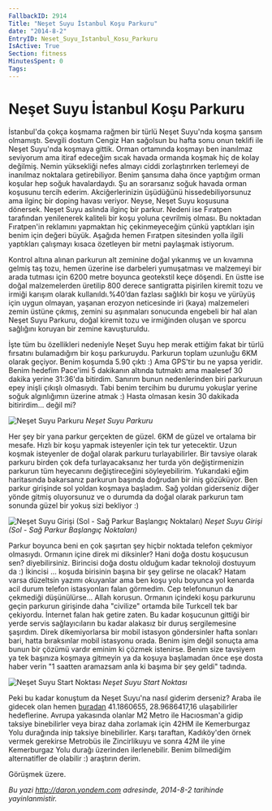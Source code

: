 ```yaml
---
FallbackID: 2914
Title: "Neşet Suyu İstanbul Koşu Parkuru"
date: "2014-8-2"
EntryID: Neset_Suyu_Istanbul_Kosu_Parkuru
IsActive: True
Section: fitness
MinutesSpent: 0
Tags: 
---
```

# Neşet Suyu İstanbul Koşu Parkuru
İstanbul'da çokça koşmama rağmen bir türlü Neşet Suyu'nda koşma şansım
olmamıştı. Sevgili dostum Cengiz Han sağolsun bu hafta sonu onun teklifi
ile Neşet Suyu'nda koşmaya gittik. Orman ortamında koşmayı ben inanılmaz
seviyorum ama itiraf edeceğim sıcak havada ormanda koşmak hiç de kolay
değilmiş. Nemin yüksekliği nefes almayı ciddi zorlaştırırken terlemeyi
de inanılmaz noktalara getirebiliyor. Benim şansıma daha önce yaptığım
orman koşular hep soğuk havalardaydı. Şu an sorarsanız soğuk havada
orman koşusunu tercih ederim. Akciğerlerinizin üşüdüğünü
hissedebiliyorsunuz ama ilginç bir doping havası veriyor. Neyse, Neşet
Suyu koşusuna dönersek. Neşet Suyu aslında ilginç bir parkur. Nedeni ise
Fıratpen tarafından yenilenerek kaliteli bir koşu yoluna çevrilmiş
olması. Bu noktadan Fıratpen'in reklamını yapmaktan hiç çekinmeyeceğim
çünkü yaptıkları işin benim için değeri büyük. Aşağıda hemen Fıratpen
sitesinden yolla ilgili yaptıkları çalışmayı kısaca özetleyen bir metni
paylaşmak istiyorum.

Kontrol altına alınan parkurun alt zeminine doğal yıkanmış ve un
kıvamına gelmiş taş tozu, hemen üzerine ise darbeleri yumuşatması ve
malzemeyi bir arada tutması için 6200 metre boyunca geotekstil keçe
döşendi. En üstte ise doğal malzemelerden üretilip 800 derece
santigratta pişirilen kiremit tozu ve irmiği karışım olarak
kullanıldı.%40’dan fazlası sağlıklı bir koşu ve yürüyüş için uygun
olmayan, yaşanan erozyon neticesinde iri (kaya) malzemeleri zemin üstüne
çıkmış, zemini su aşınmaları sonucunda engebeli bir hal alan Neşet Suyu
Parkuru, doğal kiremit tozu ve irmiğinden oluşan ve sporcu sağlığını
koruyan bir zemine kavuşturuldu.

İşte tüm bu özellikleri nedeniyle Neşet Suyu hep merak ettiğim fakat bir
türlü fırsatını bulamadığım bir koşu parkuruydu. Parkurun toplam
uzunluğu 6KM olarak geçiyor. Benim koşumda 5.90 çıktı :) Ama GPS'tir bu
ne yapsa yeridir. Benim hedefim Pace'imi 5 dakikanın altında tutmaktı
ama maalesef 30 dakika yerine 31:36'da bitirdim. Sanırım bunun
nedenlerinden biri parkuruun epey inişli çıkışlı olmasıydı. Tabi benim
tercihim bu durumu yokuşlar yerine soğuk algınlığımın üzerine atmak :)
Hasta olmasan kesin 30 dakikada bitirirdim... değil mi?

![Neşet Suyu
Parkuru](media/Neset_Suyu_Istanbul_Kosu_Parkuru/neset_suyu_1.jpg)
*Neşet Suyu Parkuru*

Her şey bir yana parkur gerçekten de güzel. 6KM de güzel ve ortalama bir
mesafe. Hızlı bir koşu yapmak isteyenler için tek tur yetecektir. Uzun
koşmak isteyenler de doğal olarak parkuru turlayabilirler. Bir tavsiye
olarak parkuru birden çok defa turlayacaksanız her turda yön
değiştirmenizin parkurun tüm heyecanını değiştireceğini söyleyebilirim.
Yukarıdaki eğim haritasında bakarsanız parkurun başında doğrudan bir
iniş gözüküyor. Ben parkur girişinde sol yoldan koşmaya başladım. Sağ
yoldan giderseniz diğer yönde gitmiş oluyorsunuz ve o durumda da doğal
olarak parkurun tam sonunda güzel bir yokuş sizi bekliyor :)

![Neşet Suyu Girişi (Sol - Sağ Parkur Başlangıç
Noktaları)](media/Neset_Suyu_Istanbul_Kosu_Parkuru/neset_suyu_2.jpg)
*Neşet Suyu Girişi (Sol - Sağ Parkur Başlangıç Noktaları)*

Parkur boyunca beni en çok şaşırtan şey hiçbir noktada telefon çekmiyor
olmasıydı. Ormanın içine direk mi diksinler? Hani doğa dostu koşucusun
sen? diyebilirsiniz. Birincisi doğa dostu olduğum kadar teknoloji
dostuyum da :) İkincisi ... koşuda birisinin başına bir şey gelirse ne
olacak? Hatam varsa düzeltsin yazımı okuyanlar ama ben koşu yolu boyunca
yol kenarda acil durum telefon istasyonları falan görmedim. Cep
telefonunun da çekmediği düşünülürse... Allah korusun. Ormanın içindeki
koşu parkurunu geçin parkurun girişinde daha "civilize" ortamda bile
Turkcell tek bar çekiyordu. İnternet falan hak getire zaten. Bu kadar
koşucunun gittiği bir yerde servis sağlayıcıların bu kadar alakasız bir
duruş sergilemesine şaşırdım. Direk dikemiyorlarsa bir mobil istasyon
göndersinler hafta sonları bari, hatta bıraksınlar mobil istasyonu
orada. Benim işim değil sonuçta ama bunun bir çözümü vardır eminim ki
çözmek istenirse. Benim size tavsiyem ya tek başınıza koşmaya gitmeyin
ya da koşuya başlamadan önce eşe dosta haber verin "1 saatten aramazsam
anla ki başıma bir şey geldi" tadında.

![Neşet Suyu Start
Noktası](media/Neset_Suyu_Istanbul_Kosu_Parkuru/neset_suyu_3.jpg)
*Neşet Suyu Start Noktası*

Peki bu kadar konuştum da Neşet Suyu'na nasıl giderim derseniz? Araba
ile gidecek olan hemen [buradan](https://goo.gl/maps/lLl9J) 41.1860655,
28.9686417,16 ulaşabilirler hedeflerine. Avrupa yakasında olanlar M2
Metro ile Hacıosman'a gidip taksiye binebilirler veya biraz daha
zorlamak için 42HM ile Kemerburgaz Yolu durağında inip taksiye
binebilirler. Karşı taraftan, Kadıköy'den örnek vermek gerekirse
Metrobüs ile Zincirlikuyu ve sonra 42M ile yine Kemerburgaz Yolu durağı
üzerinden ilerlenebilir. Benim bilmediğim alternatifler de olabilir :)
araştırın derim.

Görüşmek üzere.



*Bu yazi http://daron.yondem.com adresinde, 2014-8-2 tarihinde yayinlanmistir.*
